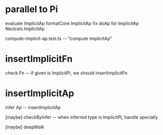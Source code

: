 # parallel to Pi

evaluate ImplicitAp
formatCore ImplicitAp
fix doAp for ImplicitAp
Neutrals.ImplicitAp

compute-implicit-ap.test.ts -- "compute ImplicitAp"

# insertImplicitFn

check Fn -- if given is ImplicitPi, we should insertImplicitFn

# insertImplicitAp

infer Ap -- insertImplicitAp

[maybe] checkByInfer -- when inferred type is ImplicitPi, handle specially

[maybe] deepWalk
